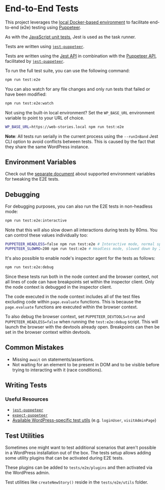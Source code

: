 # End-to-End Tests

This project leverages the [local Docker-based environment](./local-environment.md) to facilitate end-to-end (e2e) testing using [Puppeteer](https://github.com/puppeteer/puppeteer).

As with the [JavaScript unit tests](./unit-tests.md), Jest is used as the task runner.

Tests are written using [`jest-puppeteer`](https://github.com/smooth-code/jest-puppeteer).

Tests are written using the [Jest API](https://jestjs.io/docs/en/api) in combination with the [Puppeteer API](https://github.com/GoogleChrome/puppeteer/blob/master/docs/api.md), facilitated by [`jest-puppeteer`](https://github.com/smooth-code/jest-puppeteer).

To run the full test suite, you can use the following command:

```bash
npm run test:e2e
```

You can also watch for any file changes and only run tests that failed or have been modified:

```bash
npm run test:e2e:watch
```

Not using the built-in local environment? Set the `WP_BASE_URL` environment variable to point to your URL of choice.

```bash
WP_BASE_URL=https://web-stories.local npm run test:e2e
```

**Note**:
All tests run serially in the current process using the `--runInBand` Jest CLI option to avoid conflicts between tests. This is caused by the fact that they share the same WordPress instance.

## Environment Variables

Check out the [separate document](./environment-variables.md) about supported environment variables for tweaking the E2E tests.

## Debugging

For debugging purposes, you can also run the E2E tests in non-headless mode:

```bash
npm run test:e2e:interactive
```

Note that this will also slow down all interactions during tests by 80ms. You can control these values individually too:

```bash
PUPPETEER_HEADLESS=false npm run test:e2e # Interactive mode, normal speed.
PUPPETEER_SLOWMO=200 npm run test:e2e # Headless mode, slowed down by 200ms.
```

It's also possible to enable node's inspector agent for the tests as follows:

```bash
npm run test:e2e:debug
```

Since these tests run both in the node context and the browser context, not all lines of code can have breakpoints set within the inspector client. Only the node context is debugged in the inspector client.

The code executed in the node context includes all of the test files excluding code within `page.evaluate` functions. This is because the `page.evaluate` functions are executed within the browser context.

To also debug the browser context, set `PUPPETEER_DEVTOOLS=true` and `PUPPETEER_HEADLESS=false` when running the `test:e2e:debug` script.
This will launch the browser with the devtools already open. Breakpoints can then be set in the browser context within devtools. 

## Common Mistakes

* Missing `await` on statements/assertions.
* Not waiting for an element to be present in DOM and to be visible before trying to interacting with it (race conditions).

## Writing Tests

### Useful Resources

* [`jest-puppeteer`](https://github.com/smooth-code/jest-puppeteer#api)
* [`expect-puppeteer`](https://github.com/smooth-code/jest-puppeteer/blob/master/packages/expect-puppeteer/README.md#api)
* [Available WordPress-specific test utils](https://www.npmjs.com/package/@wordpress/e2e-test-utils) (e.g. `loginUser`, `visitAdminPage`)

## Test Utilities

Sometimes one might want to test additional scenarios that aren't possible in a WordPress installation out of the box. The tests setup allows adding some utility plugins that can be activated during E2E tests.

These plugins can be added to `tests/e2e/plugins` and then activated via the WordPress admin.

Test utilities like `createNewStory()` reside in the `tests/e2e/utils` folder.
